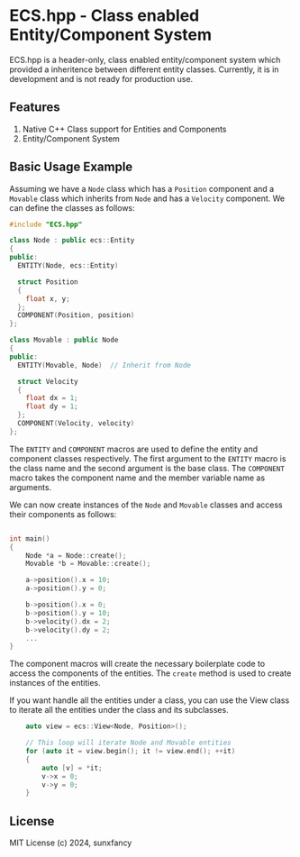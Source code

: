 ECS.hpp - Class enabled Entity/Component System
===============================================

ECS.hpp is a header-only, class enabled entity/component system which provided a inheritence between different entity classes. 
Currently, it is in development and is not ready for production use.

## Features

1. Native C++ Class support for Entities and Components
2. Entity/Component System

## Basic Usage Example

Assuming we have a `Node` class which has a `Position` component and a `Movable` class which inherits from `Node` and has a `Velocity` component.
We can define the classes as follows:

```cpp
#include "ECS.hpp"

class Node : public ecs::Entity
{
public:
  ENTITY(Node, ecs::Entity)

  struct Position
  {
    float x, y;
  };
  COMPONENT(Position, position)
};

class Movable : public Node
{
public:
  ENTITY(Movable, Node)  // Inherit from Node

  struct Velocity
  {
    float dx = 1;
    float dy = 1;
  };
  COMPONENT(Velocity, velocity)
};
```

The `ENTITY` and `COMPONENT` macros are used to define the entity and component classes respectively. The first argument to the `ENTITY` macro is the class name and the second argument is the base class. The `COMPONENT` macro takes the component name and the member variable name as arguments.

We can now create instances of the `Node` and `Movable` classes and access their components as follows:

```cpp

int main()
{
    Node *a = Node::create();
    Movable *b = Movable::create();

    a->position().x = 10;
    a->position().y = 0;

    b->position().x = 0;
    b->position().y = 10;
    b->velocity().dx = 2;
    b->velocity().dy = 2;
    ...
}
```

The component macros will create the necessary boilerplate code to access the components of the entities. The `create` method is used to create instances of the entities.

If you want handle all the entities under a class, you can use the View class to iterate all the entities under the class and its subclasses.

```cpp
    auto view = ecs::View<Node, Position>();

    // This loop will iterate Node and Movable entities
    for (auto it = view.begin(); it != view.end(); ++it)
    {
        auto [v] = *it;
        v->x = 0;
        v->y = 0;
    }
```



## License

MIT License (c) 2024, sunxfancy
